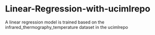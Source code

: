 # Linear-Regression-with-ucimlrepo
A linear regression model is trained based on the infrared_thermography_temperature dataset in the ucimlrepo
